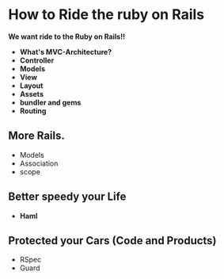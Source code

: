 How to Ride the ruby on Rails
==================
**We want ride to the Ruby on Rails!!**

* **What's MVC-Architecture?**
* **Controller**
* **Models**
* **View**
 * **Layout**
 * **Assets**
* **bundler and gems**
* **Routing**

## More Rails.

* Models
 * Association
 * scope

## Better speedy your Life

* **Haml**

## Protected your Cars (Code and Products)

* RSpec
* Guard
